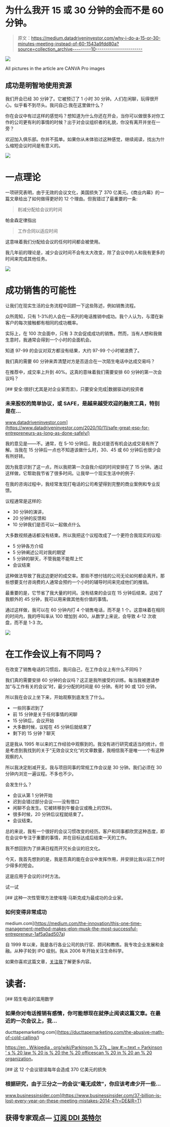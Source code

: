# 为什么我开 15 或 30 分钟的会而不是 60 分钟。

> 原文：<https://medium.datadriveninvestor.com/why-i-do-a-15-or-30-minutes-meeting-instead-of-60-1543a9fdd80a?source=collection_archive---------10----------------------->

![](img/f03c0a3bd238c441d4dfcb6743033597.png)

All pictures in the article are CANVA Pro images

## 成功是明智地使用资源

我们开会已经 30 分钟了。它被预订了 1 小时 30 分钟。人们在闲聊，玩得很开心。似乎看不到尽头。我问自己:我在这里做什么？

你在会议中有过这样的感觉吗？想知道为什么你还在开会，当你可以做很多对你工作的公司更有利的事情的时候？出于对会议组织者的礼貌，你没有离开并坐在一旁？

欢迎加入俱乐部。你并不孤单。如果你从未体验过这种感觉，继续阅读，找出为什么缩短会议时间是有意义的。

![](img/dc33c8d392fe75088976a3a5ec7b1df9.png)

# 一点理论

一项研究表明，由于无效的会议文化，美国损失了 370 亿美元。《商业内幕》的一篇文章给出了如何做得更好的 12 个理由。但我错过了最重要的一条:

> 削减分配给会议的时间

帕金森定律指出

> 工作合同以适应时间

这意味着我们分配给会议的任何时间都会被使用。

我几年前的理论是，减少会议时间不会有太大改变，除了会议中的人和我有更多的时间来完成其他任务。

![](img/9490fa39c54b52d23d79aacaecb15d5e.png)

# 成功销售的可能性

让我们在现实生活的业务流程中回顾一下这些陈述，例如销售流程。

众所周知，只有 1-3%的人会在一系列的电话推销中成功。我个人认为，与潜在新客户的每次接触都有相同的成功概率。

实际上，在 100 次会面中，只有 3 次会促成成功的销售。然而，当有人想和我做生意时，我通常会得到一个小时的会面机会。

知道 97-99 的会议对双方都没有结果，大约 97-99 个小时被浪费了。

我们真的需要 60 分钟来弄清楚对方是否适合在一次陌生电话中达成交易吗？

在推荐中，成交率上升到 40%。这真的意味着我们需要安排 60 分钟的第一次会议吗？

[](https://www.datadriveninvestor.com/2020/10/11/safe-great-esp-for-entrepreneurs-as-long-as-done-safely/) [## 安全:很好(尤其是对企业家而言)，只要安全完成|数据驱动的投资者

### 未来股权的简单协议，或 SAFE，是越来越受欢迎的融资工具，特别是在…

www.datadriveninvestor.com](https://www.datadriveninvestor.com/2020/10/11/safe-great-esp-for-entrepreneurs-as-long-as-done-safely/) 

我的意见是——不。通常，在 5-10 分钟后，我会对是否有机会达成交易有所了解。当我在 15 分钟后一点也不知道该做什么时，30、45 或 60 分钟后也很少会有所好转。

因为我意识到了这一点，所以我把第一次自我介绍的时间安排在了 15 分钟。通过这样做，它帮助我节省了很多时间。让我举一个现实生活中的例子:

在我的咨询过程中，我经常发现打电话的公司希望得到完整的商业案例和专业反馈。

议程通常是这样的:

*   30 分钟的演讲，
*   20 分钟的反馈和
*   10 分钟我们是否可以一起做点什么

大多数视频通话都没有结束。所以我把这个议程改成了一个更符合我现实的议程:

*   5 分钟各方介绍
*   5 分钟阐述公司对我的期望
*   5 分钟的聊天，不管我能不能帮上忙
*   会议结束

这种做法导致了我这边更好的成交率。那些不想付钱的公司无论如何都会离开。那些想要支付咨询费的人通常会预约一个小时的辅导时间来完成他们的推销。

最重要的是，它节省了我大量的时间。没有结束的会议在 15 分钟后结束。这给了我额外的 45 分钟，我可以用来做其他有价值的事情。

通过这样做，我可以在 60 分钟内打 4 个销售电话，而不是 1 个。这意味着在相同的时间内，我的呼叫率从 100 增加到 400。从数学上来说，会导致 4-12 次收盘，而不是 1-3 次。

![](img/019c2bb9b452b80cb07b76069073633b.png)

# 在工作会议上有不同吗？

在改变了销售电话的习惯后，我问自己，在工作会议上有什么不同吗？

我们真的需要安排 60 分钟的会议吗？这正是我所接受的训练。每当我被邀请参加“与工作有关的会议”时，最少分配的时间是 60 分钟。有时 90 或 120 分钟。

所以我在会议上坐下来，开始观察到底发生了什么。

*   一些同事迟到了
*   前 15 分钟是关于任何事情的闲聊
*   15 分钟后，会议开始
*   大多数时候，议程在 45 分钟后就结束了
*   剩下的 15 分钟？聊天

这是我从 1995 年以来的工作经验中观察到的。我没有进行研究或适当的统计。但是考虑到我找到的关于“无效会议文化”的文章数量，我相信我不是唯一一个有这种观察的人

所以我决定削减开支。我与项目同事的常规工作会议是 30 分钟。我们必须在 30 分钟内浏览一遍议程。不多也不少。

会发生什么？

*   会议从第 1 分钟开始
*   迟到会错过部分会议——没有借口
*   闲聊不会发生。它被转移到午餐会议或晚上的饮料。
*   很多时候，20 分钟后议程就结束了。
*   会议结束。

总的来说，我有一个很好的会议习惯改变的经历。客户和同事都欣赏这种态度，即在会议中专注于重要的事情，并在目标达成后结束一天的工作。

我不想回到为了排满日程而开冗长会议的旧文化。

今天，我首先想到的是，我是否真的能在会议中发挥作用，并安排比我以前工作时少得多的短会。

这是应用于会议的计时方法。

试一试

[](https://medium.com/the-innovation/this-one-time-management-method-makes-elon-musk-the-most-successful-entrepreneur-1af5a0ad507a) [## 这种一次性管理方法使埃隆·马斯克成为最成功的企业家。

### 如何变得非常成功

medium.com](https://medium.com/the-innovation/this-one-time-management-method-makes-elon-musk-the-most-successful-entrepreneur-1af5a0ad507a) 

自 1999 年以来，我是各行各业公司的执行官、顾问和教练。我专攻企业发展和金融。从种子轮到 IPO 级别。我从 2006 年开始关注生命科学。

如果你喜欢这篇文章，[关注我](http://linktr.ee/soschner)了解更多内容。

# 读者:

[](https://ducttapemarketing.com/the-abusive-math-of-cold-calling/) [## 陌生电话的滥用数学

### 如果你对电话推销有感情，你可能想现在就停止阅读这篇文章。在最近的一次会议上，我…

ducttapemarketing.com](https://ducttapemarketing.com/the-abusive-math-of-cold-calling/) 

[https://en . Wikipedia . org/wiki/Parkinson % 27s _ law #:~:text = Parkinson ' s % 20 law % 20 is % 20 the % 20 officescan % 20 in % 20 an % 20 organization](https://en.wikipedia.org/wiki/Parkinson%27s_law#:~:text=Parkinson's%20law%20is%20the%20adage,of%20bureaucracy%20in%20an%20organization)。

[](https://www.businessinsider.com/37-billion-is-lost-every-year-on-these-meeting-mistakes-2014-4?r=DE&IR=T) [## 这 12 个会议错误每年会造成 370 亿美元的损失

### 根据研究，由于三分之一的会议“毫无成效”，你应该考虑少开一些…

www.businessinsider.com](https://www.businessinsider.com/37-billion-is-lost-every-year-on-these-meeting-mistakes-2014-4?r=DE&IR=T) 

## 获得专家观点— [订阅 DDI 英特尔](https://datadriveninvestor.com/ddi-intel)